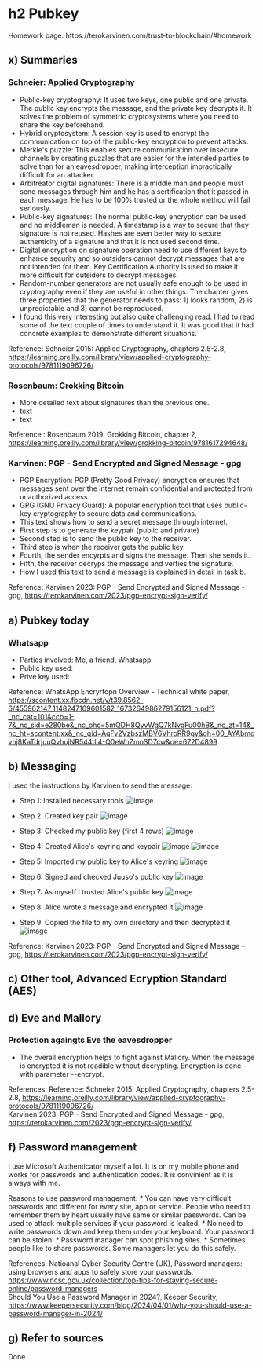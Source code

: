 # h2 Pubkey
<p>Homework page: https://terokarvinen.com/trust-to-blockchain/#homework</p>

## x) Summaries
### Schneier: Applied Cryptography
* Public-key cryptography: It uses two keys, one public and one private. The public key encrypts the message, and the private key decrypts it. It solves the problem of symmetric cryptosystems where you need to share the key beforehand.
* Hybrid cryptosystem: A session key is used to encrypt the communication on top of the public-key encryption to prevent attacks.
* Merkle's puzzle: This enables secure communication over insecure channels by creating puzzles that are easier for the intended parties to solve than for an eavesdropper, making interception impractically difficult for an attacker.
* Arbitreator digital signatures: There is a middle man and people must send messages through him and he has a sertification that it passed in each message. He has to be 100% trusted or the whole method will fail seriously.
* Public-key signatures: The normal public-key encryption can be used and no middleman is needed. A timestamp is a way to secure that they signature is not reused. Hashes are even better way to secure authenticity of a signature and that it is not used second time.
* Digital encryption on signature operation need to use different keys to enhance security and so outsiders cannot decrypt messages that are not intended for them. Key Certification Authority is used to make it more difficult for outsiders to decrypt messages.
* Random-number generators are not usually safe enough to be used in cryptography even if they are useful in other things. The chapter gives three properties that the generator needs to pass: 1) looks random, 2) is unpredictable and 3) cannot be reproduced.
* I found this very interesting but also quite challenging read. I had to read some of the text couple of times to understand it. It was good that it had concrete examples to demonstrate different situations.

Reference: Schneier 2015: Applied Cryptography, chapters 2.5-2.8, https://learning.oreilly.com/library/view/applied-cryptography-protocols/9781119096726/

### Rosenbaum: Grokking Bitcoin
* More detailed text about signatures than the previous one.
* text
* text

Reference : Rosenbaum 2019: Grokking Bitcoin, chapter 2, https://learning.oreilly.com/library/view/grokking-bitcoin/9781617294648/

### Karvinen: PGP - Send Encrypted and Signed Message - gpg
* PGP Encryption: PGP (Pretty Good Privacy) encryption ensures that messages sent over the internet remain confidential and protected from unauthorized access.
* GPG (GNU Privacy Guard): A popular encryption tool that uses public-key cryptography to secure data and communications.
* This text shows how to send a secret message through internet.
* First step is to generate the keypair (public and private)
* Second step is to send the public key to the receiver.
* Third step is when the receiver gets the public key.
* Fourth, the sender encyrpts and signs the message. Then she sends it.
* Fifth, the receiver decryps the message and verfies the signature.
* How I used this text to send a message is explained in detail in task b.

Reference: Karvinen 2023: PGP - Send Encrypted and Signed Message - gpg, https://terokarvinen.com/2023/pgp-encrypt-sign-verify/

## a) Pubkey today  
### Whatsapp
* Parties involved: Me, a friend, Whatsapp
* Public key used: 
* Prive key used: 

Reference: WhatsApp Encryrtopn Overview - Technical white paper, https://scontent.xx.fbcdn.net/v/t39.8562-6/455962147_1148247109601582_1673264986279156121_n.pdf?_nc_cat=101&ccb=1-7&_nc_sid=e280be&_nc_ohc=5mQDH8QyvWgQ7kNvgFu00hB&_nc_zt=14&_nc_ht=scontent.xx&_nc_gid=AqFv2VzbszMBV6VhroRR9gy&oh=00_AYAbmqvhj8KaTdrjuuQvhujNR544tli4-Q0eWnZmnSD7cw&oe=672D4899

## b) Messaging
<p>I used the instructions by Karvinen to send the message.</p>

* Step 1: Installed necessary tools
![image](https://github.com/user-attachments/assets/5aadabb4-a91a-480e-98d8-1c2526963d97)

* Step 2: Created key pair
![image](https://github.com/user-attachments/assets/c8c5a5c2-40ff-43b0-a313-ca0f412be572)

* Step 3: Checked my public key (first 4 rows)
![image](https://github.com/user-attachments/assets/07a5cb8d-fa2b-4181-95d0-4f953de85313)

* Step 4: Created Alice's keyring and keypair
![image](https://github.com/user-attachments/assets/f389b9b2-aeb0-48c9-83af-10a65a9d893d)
![image](https://github.com/user-attachments/assets/21e1b06c-e30c-4d4c-a686-5802a23c109c)

* Step 5: Imported my public key to Alice's keyring
![image](https://github.com/user-attachments/assets/67425430-debc-4609-bd4b-368c20af27ab)

* Step 6: Signed and checked Juuso's public key
![image](https://github.com/user-attachments/assets/cf55ff38-52a4-4ca2-851b-d95b918e3bd2)

* Step 7: As myself I trusted Alice's public key
![image](https://github.com/user-attachments/assets/fa45bc18-fec6-4287-96b3-aeeff63e8410)

* Step 8: Alice wrote a message and encrypted it
![image](https://github.com/user-attachments/assets/d400c8e1-5fdb-4be4-9907-8906b179e12c)

* Step 9: Copied the file to my own directory and then decrypted it
![image](https://github.com/user-attachments/assets/de07e449-7dfc-41c2-88b4-49e4844ad3d6)

Reference: Karvinen 2023: PGP - Send Encrypted and Signed Message - gpg, https://terokarvinen.com/2023/pgp-encrypt-sign-verify/

## c) Other tool, Advanced Ecryption Standard (AES)
<p></p>

## d) Eve and Mallory
### Protection againgts Eve the eavesdropper
* The overall encryption helps to fight against Mallory. When the message is encrypted it is not readible without decrypting. Encryption is done with parameter --encrypt.

References: 
Reference: Schneier 2015: Applied Cryptography, chapters 2.5-2.8, https://learning.oreilly.com/library/view/applied-cryptography-protocols/9781119096726/
<br>
Karvinen 2023: PGP - Send Encrypted and Signed Message - gpg, https://terokarvinen.com/2023/pgp-encrypt-sign-verify/

## f) Password management
<p>I use Microsoft Authenticator myself a lot. It is on my mobile phone and works for passwords and authentication codes. It is convinient as it is always with me.</p>
Reasons to use password management:
* You can have very difficult passwords and different for every site, app or service. People who need to remember them by heart usually have same or similar passwords. Can be used to attack multiple services if your password is leaked.
* No need to write passwords down and keep them under your keyboard. Your password can be stolen.
* Password manager can spot phishing sites.
* Sometimes people like to share passwords. Some managers let you do this safely.

References: Natioanal Cyber Security Centre (UK), Password managers: using browsers and apps to safely store your passwords, https://www.ncsc.gov.uk/collection/top-tips-for-staying-secure-online/password-managers
<br>
Should You Use a Password Manager in 2024?, Keeper Security, https://www.keepersecurity.com/blog/2024/04/01/why-you-should-use-a-password-manager-in-2024/

## g) Refer to sources
<p>Done</p>


